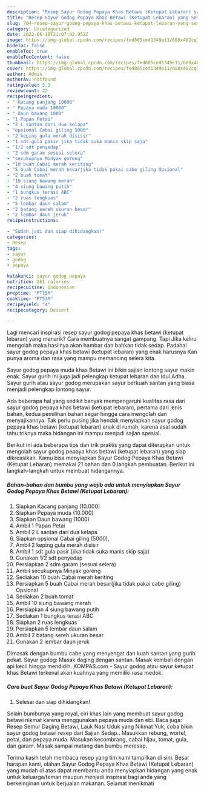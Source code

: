 ```yaml
---
description: "Resep Sayur Godog Pepaya Khas Betawi (Ketupat Lebaran) yang Sempurna, Buat Buka Puasa}"
title: "Resep Sayur Godog Pepaya Khas Betawi (Ketupat Lebaran) yang Sempurna, Buat Buka Puasa}"
slug: 704-resep-sayur-godog-pepaya-khas-betawi-ketupat-lebaran-yang-sempurna-buat-buka-puasa
category: Uncategorized
date: 2022-06-10T21:07:02.952Z
image: https://img-global.cpcdn.com/recipes/fed805ced1349e11/680x482cq70/sayur-godog-pepaya-khas-betawi-ketupat-lebaran-foto-resep-utama.jpg
hideToc: false
enableToc: true
enableTocContent: false
thumbnail: https://img-global.cpcdn.com/recipes/fed805ced1349e11/680x482cq70/sayur-godog-pepaya-khas-betawi-ketupat-lebaran-foto-resep-utama.jpg
cover: https://img-global.cpcdn.com/recipes/fed805ced1349e11/680x482cq70/sayur-godog-pepaya-khas-betawi-ketupat-lebaran-foto-resep-utama.jpg
author: Admin
authorAv: notfound
ratingvalue: 3.3
reviewcount: 22
recipeingredient:
- " Kacang panjang 10000"
- " Pepaya muda 10000"
- " Daun bawang 1000"
- "1 Papan Petai"
- "2 L santan dari dua kelapa"
- "opsional Cabai giling 5000"
- "2 keping gula merah disisir"
- "1 sdt gula pasir jika tidak suka manis skip saja"
- "1/2 sdt penyedap"
- "2 sdm garam sesuai selera"
- "secukupnya Minyak goreng"
- "10 buah Cabai merah keriting"
- "5 buah Cabai merah besarjika tidak pakai cabe giling Opsional"
- "2 buah tomat"
- "10 siung bawang merah"
- "4 siung bawang putih"
- "1 bungkus terasi ABC"
- "2 ruas lengkuas"
- "5 lembar daun salam"
- "2 batang sereh ukuran besar"
- "2 lembar daun jeruk"
recipeinstructions:

- "Sudah jadi dan siap dihidangkan!"
categories:
- Resep
tags:
- sayur
- godog
- pepaya

katakunci: sayur godog pepaya 
nutrition: 261 calories
recipecuisine: Indonesian
preptime: "PT15M"
cooktime: "PT53M"
recipeyield: "4"
recipecategory: Dessert

---
```



Lagi mencari inspirasi resep sayur godog pepaya khas betawi (ketupat lebaran) yang menarik? Cara membuatnya sangat gampang. Tapi Jika keliru mengolah maka hasilnya akan hambar dan bahkan tidak sedap. Padahal sayur godog pepaya khas betawi (ketupat lebaran) yang enak harusnya Kan punya aroma dan rasa yang mampu memancing selera kita.


Sayur godog pepaya muda khas Betawi ini bikin sajian lontong sayur makin enak. Sayur gurih ini juga jadi pelengkap ketupat lebaran dan Idul Adha. Sayur gurih atau sayur godog merupakan sayur berkuah santan yang biasa menjadi pelengkap lontong sayur.

Ada beberapa hal yang sedikit banyak mempengaruhi kualitas rasa dari sayur godog pepaya khas betawi (ketupat lebaran), pertama dari jenis bahan, kedua pemilihan bahan segar hingga cara mengolah dan menyajikannya. Tak perlu pusing jika hendak menyiapkan sayur godog pepaya khas betawi (ketupat lebaran) enak di rumah, karena asal sudah tahu triknya maka hidangan ini mampu menjadi sajian spesial.


Berikut ini ada beberapa tips dan trik praktis yang dapat diterapkan untuk mengolah sayur godog pepaya khas betawi (ketupat lebaran) yang siap dikreasikan. Kamu bisa menyiapkan Sayur Godog Pepaya Khas Betawi (Ketupat Lebaran) memakai 21 bahan dan 0 langkah pembuatan. Berikut ini langkah-langkah untuk membuat hidangannya.

<!--inarticleads1-->

##### Bahan-bahan dan bumbu yang wajib ada untuk menyiapkan Sayur Godog Pepaya Khas Betawi (Ketupat Lebaran):

1. Siapkan  Kacang panjang (10.000)
1. Siapkan  Pepaya muda (10.000)
1. Siapkan  Daun bawang (1000)
1. Ambil 1 Papan Petai
1. Ambil 2 L santan dari dua kelapa
1. Siapkan opsional Cabai giling (5000),
1. Ambil 2 keping gula merah disisir
1. Ambil 1 sdt gula pasir (jika tidak suka manis skip saja)
1. Gunakan 1/2 sdt penyedap
1. Persiapkan 2 sdm garam (sesuai selera)
1. Ambil secukupnya Minyak goreng
1. Sediakan 10 buah Cabai merah keriting
1. Persiapkan 5 buah Cabai merah besar(jika tidak pakai cabe giling) Opsional
1. Sediakan 2 buah tomat
1. Ambil 10 siung bawang merah
1. Persiapkan 4 siung bawang putih
1. Sediakan 1 bungkus terasi ABC
1. Siapkan 2 ruas lengkuas
1. Persiapkan 5 lembar daun salam
1. Ambil 2 batang sereh ukuran besar
1. Gunakan 2 lembar daun jeruk


Dimasak dengan bumbu cabe yang menyengat dan kuah santan yang gurih pekat. Sayur godog: Masak daging dengan santan. Masak kembali dengan api kecil hingga mendidih. KOMPAS.com - Sayur godog atau sayur ketupat khas Betawi terkenal akan kuahnya yang memiliki rasa medok. 

<!--inarticleads2-->

##### Cara buat Sayur Godog Pepaya Khas Betawi (Ketupat Lebaran):


1. Selesai dan siap dihidangkan!

Selain bumbunya yang royal, ciri khas lain yang membuat sayur godog betawi nikmat karena menggunakan pepaya muda dan ebi. Baca juga: Resep Semur Daging Betawi, Lauk Nasi Uduk yang Nikmat Yuk, coba bikin sayur godog betawi resep dari Sajian Sedap.. Masukkan rebung, wortel, petai, dan pepaya muda. Masukan kecombrang, cabai hijau, tomat, gula, dan garam. Masak sampai matang dan bumbu meresap. 

Terima kasih telah membaca resep yang tim kami tampilkan di sini. Besar harapan kami, olahan Sayur Godog Pepaya Khas Betawi (Ketupat Lebaran) yang mudah di atas dapat membantu anda menyiapkan hidangan yang enak untuk keluarga/teman maupun menjadi inspirasi bagi anda yang berkeinginan untuk berjualan makanan. Selamat menikmati
